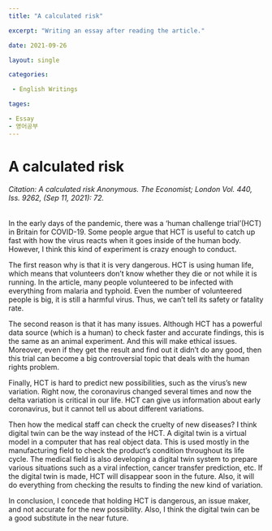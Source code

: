 ```yaml
---
title: "A calculated risk"

excerpt: "Writing an essay after reading the article."

date: 2021-09-26

layout: single

categories:

 - English Writings

tages:

- Essay
- 영어공부
---
```


# A calculated risk
###### Citation: A calculated risk Anonymous. The Economist; London Vol. 440, Iss. 9262,  (Sep 11, 2021): 72.

In the early days of the pandemic, there was a ‘human challenge trial’(HCT) in Britain for COVID-19. Some people argue that HCT is useful to catch up fast with how the virus reacts when it goes inside of the human body. However, I think this kind of experiment is crazy enough to conduct. 

The first reason why is that it is very dangerous. HCT is using human life, which means that volunteers don’t know whether they die or not while it is running. In the article, many people volunteered to be infected with everything from malaria and typhoid. Even the number of volunteered people is big, it is still a harmful virus. Thus, we can’t tell its safety or fatality rate.

The second reason is that it has many issues. Although HCT has a powerful data source (which is a human) to check faster and accurate findings, this is the same as an animal experiment. And this will make ethical issues. Moreover, even if they get the result and find out it didn’t do any good, then this trial can become a big controversial topic that deals with the human rights problem.

Finally, HCT is hard to predict new possibilities, such as the virus’s new variation. Right now, the coronavirus changed several times and now the delta variation is critical in our life. HCT can give us information about early coronavirus, but it cannot tell us about different variations.

Then how the medical staff can check the cruelty of new diseases? I think digital twin can be the way instead of the HCT. A digital twin is a virtual model in a computer that has real object data. This is used mostly in the manufacturing field to check the product’s condition throughout its life cycle. The medical field is also developing a digital twin system to prepare various situations such as a viral infection, cancer transfer prediction, etc. If the digital twin is made, HCT will disappear soon in the future. Also, it will do everything from checking the results to finding the new kind of variation.

In conclusion, I concede that holding HCT is dangerous, an issue maker, and not accurate for the new possibility. Also, I think the digital twin can be a good substitute in the near future. 
